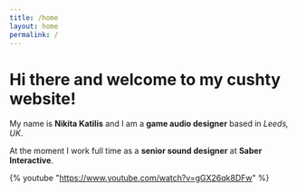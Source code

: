 ```yaml
---
title: /home
layout: home
permalink: /
---
```



# Hi there and welcome to my cushty website!

My name is **Nikita Katilis** and I am a **game audio designer** based in *Leeds, UK*. 

At the moment I work full time as a **senior sound designer** at **Saber Interactive**. 

 {% youtube "https://www.youtube.com/watch?v=gGX26qk8DFw" %}